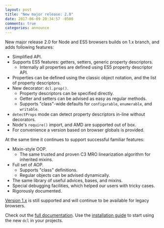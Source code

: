 ```yaml
---
layout: post
title: "New major release: 2.0"
date: 2017-06-09 20:34:57 -0500
comments: true
categories: announce
---
```


New major release 2.0 for Node and ES5 browsers builds on 1.x branch, and adds following features:

* Simplified API.
* Supports ES5 features: getters, setters, generic property descriptors.
  * Internally all properties are defined using ES5 property descriptor API.
* Properties can be defined using the classic object notation, and the list of property descriptors.
* New decorator: `dcl.prop()`.
  * Property descriptors can be specified directly.
  * Getter and setters can be advised as easy as regular methods.
  * Supports "class"-wide defaults for `configurable`, `enumerable`, and `writable`.
* `detectProps` mode can detect property descriptors in-line without decorators.
* Node's `require()` import, and AMD are supported out of box.
* For convenience a version based on browser globals is provided.

<!-- more -->

At the same time it continues to support successful familiar features:

* Mixin-style OOP.
  * The same trusted and proven C3 MRO linearization algorithm for inherited mixins.
* Full set of AOP.
  * Supports "class" definitions.
  * Regular objects can be advised dynamically.
* The same library of useful advices, bases, and mixins.
* Special debugging facilities, which helped our users with tricky cases.
* Rigorously documented.

[Version 1.x](/1.x/docs/) is still supported and will continue to be available for legacy browsers.

Check out the [full documentation](/2.x/docs/). Use the [installation guide](/2.x/docs/installation/) to start using the new `dcl` in your projects.
